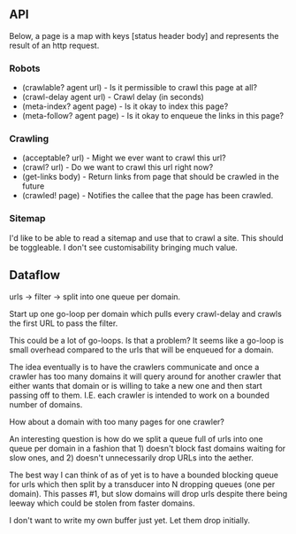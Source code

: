 ## API

Below, a page is a map with keys [status header body] and represents
the result of an http request.

### Robots

* (crawlable? agent url) - Is it permissible to crawl this page at
  all?
* (crawl-delay agent url) - Crawl delay (in seconds)
* (meta-index? agent page) - Is it okay to index this page?
* (meta-follow? agent page) - Is it okay to enqueue the links in this
  page?

### Crawling

* (acceptable? url) - Might we ever want to crawl this url?
* (crawl? url) - Do we want to crawl this url right now?
* (get-links body) - Return links from page that should be crawled in
  the future
* (crawled! page) - Notifies the callee that the page has been crawled.

### Sitemap

I'd like to be able to read a sitemap and use that to crawl a
site. This should be toggleable. I don't see customisability bringing
much value.


## Dataflow

urls -> filter -> split into one queue per domain.

Start up one go-loop per domain which pulls every crawl-delay and
crawls the first URL to pass the filter.

This could be a lot of go-loops. Is that a problem? It seems like a
go-loop is small overhead compared to the urls that will be enqueued
for a domain.

The idea eventually is to have the crawlers communicate and once a
crawler has too many domains it will query around for another crawler
that either wants that domain or is willing to take a new one and then
start passing off to them. I.E. each crawler is intended to work on a
bounded number of domains.

How about a domain with too many pages for one crawler?

An interesting question is how do we split a queue full of urls into
one queue per domain in a fashion that 1) doesn't block fast domains
waiting for slow ones, and 2) doesn't unnecessarily drop URLs into the
aether.

The best way I can think of as of yet is to have a bounded blocking
queue for urls which then split by a transducer into N dropping
queues (one per domain). This passes #1, but slow domains will drop
urls despite there being leeway which could be stolen from faster
domains.

I don't want to write my own buffer just yet. Let them drop initially.
